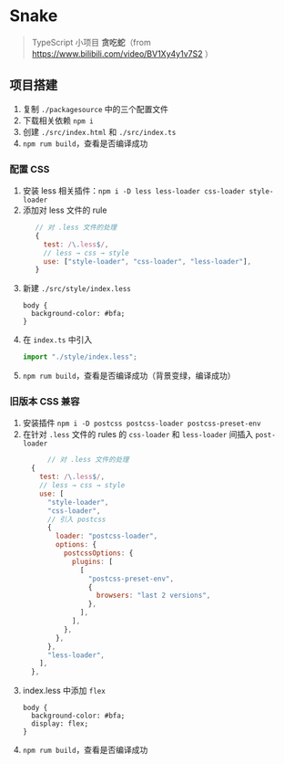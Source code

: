 # Snake

> TypeScript 小项目 **贪吃蛇**（from https://www.bilibili.com/video/BV1Xy4y1v7S2 ）

## 项目搭建

1. 复制 `./packagesource` 中的三个配置文件
2. 下载相关依赖 `npm i`
3. 创建 `./src/index.html` 和 `./src/index.ts`
4. `npm rum build`，查看是否编译成功

### 配置 CSS

1. 安装 less 相关插件：`npm i -D less less-loader css-loader style-loader`
2. 添加对 less 文件的 rule
   ```JavaScript
      // 对 .less 文件的处理
      {
        test: /\.less$/,
        // less → css → style
        use: ["style-loader", "css-loader", "less-loader"],
      }
   ```
3. 新建 `./src/style/index.less`
   ```less
   body {
     background-color: #bfa;
   }
   ```
4. 在 `index.ts` 中引入
   ```typescript
   import "./style/index.less";
   ```
5. `npm rum build`，查看是否编译成功（背景变绿，编译成功）

### 旧版本 CSS 兼容

1.  安装插件 `npm i -D postcss postcss-loader postcss-preset-env`
2.  在针对 `.less` 文件的 rules 的 `css-loader` 和 `less-loader` 间插入 `post-loader`
    ```javascript
          // 对 .less 文件的处理
      {
        test: /\.less$/,
        // less → css → style
        use: [
          "style-loader",
          "css-loader",
          // 引入 postcss
          {
            loader: "postcss-loader",
            options: {
              postcssOptions: {
                plugins: [
                  [
                    "postcss-preset-env",
                    {
                      browsers: "last 2 versions",
                    },
                  ],
                ],
              },
            },
          },
          "less-loader",
        ],
      },
    ```
3.  index.less 中添加 `flex`
    ```less
    body {
      background-color: #bfa;
      display: flex;
    }
    ```
4.  `npm rum build`，查看是否编译成功
